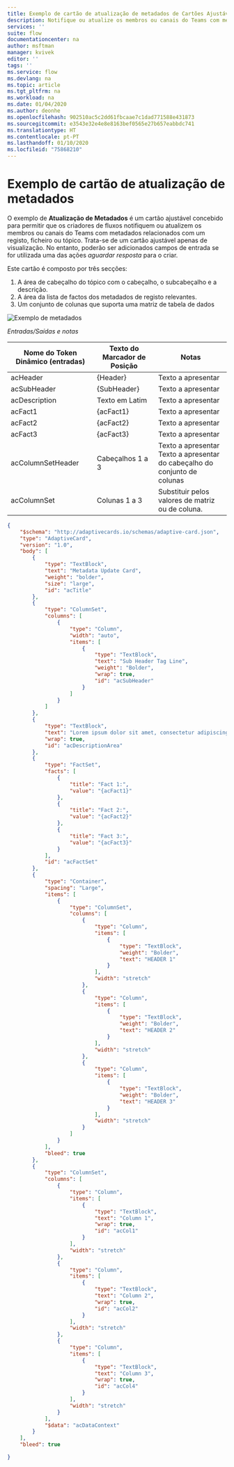 ```yaml
---
title: Exemplo de cartão de atualização de metadados de Cartões Ajustáveis | Microsoft Docs
description: Notifique ou atualize os membros ou canais do Teams com metadados relacionados com um registo, ficheiro ou tópico.
services: ''
suite: flow
documentationcenter: na
author: msftman
manager: kvivek
editor: ''
tags: ''
ms.service: flow
ms.devlang: na
ms.topic: article
ms.tgt_pltfrm: na
ms.workload: na
ms.date: 01/04/2020
ms.author: deonhe
ms.openlocfilehash: 902510ac5c2dd61fbcaae7c1dad771588e431873
ms.sourcegitcommit: e3543e32e4e8e8163bef0565e27b657eabbdc741
ms.translationtype: HT
ms.contentlocale: pt-PT
ms.lasthandoff: 01/10/2020
ms.locfileid: "75868210"
---
```

# <a name="metadata-update-card-sample"></a>Exemplo de cartão de atualização de metadados

O exemplo de **Atualização de Metadados** é um cartão ajustável concebido para permitir que os criadores de fluxos notifiquem ou atualizem os membros ou canais do Teams com metadados relacionados com um registo, ficheiro ou tópico. Trata-se de um cartão ajustável apenas de visualização. No entanto, poderão ser adicionados campos de entrada se for utilizada uma das ações *aguardar resposta* para o criar.

Este cartão é composto por três secções:

1. A área de cabeçalho do tópico com o cabeçalho, o subcabeçalho e a descrição.
1. A área da lista de factos dos metadados de registo relevantes.
1.  Um conjunto de colunas que suporta uma matriz de tabela de dados

![Exemplo de metadados](media/adaptive-cards/metadata-sample.png) 


*Entradas/Saídas e notas*

| Nome do Token Dinâmico (entradas) | Texto do Marcador de Posição    | Notas                                     |
|-----------------------------|---------------------|--------------------------------------------|
| acHeader                    | {Header}            | Texto a apresentar                               |
| acSubHeader                 | {SubHeader}         | Texto a apresentar                               |
| acDescription               | Texto em Latim          | Texto a apresentar                               |
| acFact1                     | {acFact1}           | Texto a apresentar                               |
| acFact2                     | {acFact2}           | Texto a apresentar                               |
| acFact3                     | {acFact3}           | Texto a apresentar                               |
| acColumnSetHeader           | Cabeçalhos 1 a 3 | Texto a apresentar <br>  Texto a apresentar do cabeçalho do conjunto de colunas                               |
| acColumnSet                 | Colunas 1 a 3 | Substituir pelos valores de matriz ou de coluna.       |


``` json
{
    "$schema": "http://adaptivecards.io/schemas/adaptive-card.json",
    "type": "AdaptiveCard",
    "version": "1.0",
    "body": [
        {
            "type": "TextBlock",
            "text": "Metadata Update Card",
            "weight": "bolder",
            "size": "large",
            "id": "acTitle"
        },
        {
            "type": "ColumnSet",
            "columns": [
                {
                    "type": "Column",
                    "width": "auto",
                    "items": [
                        {
                            "type": "TextBlock",
                            "text": "Sub Header Tag Line",
                            "weight": "Bolder",
                            "wrap": true,
                            "id": "acSubHeader"
                        }
                    ]
                }
            ]
        },
        {
            "type": "TextBlock",
            "text": "Lorem ipsum dolor sit amet, consectetur adipiscing elit. In condimentum leo lorem, at facilisis augue hendrerit eget. Praesent ut malesuada ipsum. Vivamus semper faucibus felis quis sagittis. Nunc pellentesque metus at nunc gravida, vitae volutpat sapien vehicula. Nulla lorem nibh, porttitor vel semper ut, ornare nec erat.",
            "wrap": true,
            "id": "acDescriptionArea"
        },
        {
            "type": "FactSet",
            "facts": [
                {
                    "title": "Fact 1:",
                    "value": "{acFact1}"
                },
                {
                    "title": "Fact 2:",
                    "value": "{acFact2}"
                },
                {
                    "title": "Fact 3:",
                    "value": "{acFact3}"
                }
            ],
            "id": "acFactSet"
        },
        {
            "type": "Container",
            "spacing": "Large",
            "items": [
                {
                    "type": "ColumnSet",
                    "columns": [
                        {
                            "type": "Column",
                            "items": [
                                {
                                    "type": "TextBlock",
                                    "weight": "Bolder",
                                    "text": "HEADER 1"
                                }
                            ],
                            "width": "stretch"
                        },
                        {
                            "type": "Column",
                            "items": [
                                {
                                    "type": "TextBlock",
                                    "weight": "Bolder",
                                    "text": "HEADER 2"
                                }
                            ],
                            "width": "stretch"
                        },
                        {
                            "type": "Column",
                            "items": [
                                {
                                    "type": "TextBlock",
                                    "weight": "Bolder",
                                    "text": "HEADER 3"
                                }
                            ],
                            "width": "stretch"
                        }
                    ]
                }
            ],
            "bleed": true
        },
        {
            "type": "ColumnSet",
            "columns": [
                {
                    "type": "Column",
                    "items": [
                        {
                            "type": "TextBlock",
                            "text": "Column 1",
                            "wrap": true,
                            "id": "acCol1"
                        }
                    ],
                    "width": "stretch"
                },
                {
                    "type": "Column",
                    "items": [
                        {
                            "type": "TextBlock",
                            "text": "Column 2",
                            "wrap": true,
                            "id": "acCol2"
                        }
                    ],
                    "width": "stretch"
                },
                {
                    "type": "Column",
                    "items": [
                        {
                            "type": "TextBlock",
                            "text": "Column 3",
                            "wrap": true,
                            "id": "acCol4"
                        }
                    ],
                    "width": "stretch"
                }
            ],
            "$data": "acDataContext"
        }
    ],
    "bleed": true

}
```
